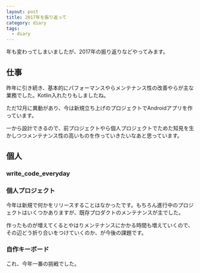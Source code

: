 ```yaml
---
layout: post
title: 2017年を振り返って
category: diary
tags:
  - diary
---
```


年も変わってしまいましたが、2017年の振り返りなどやってみます。

## 仕事

昨年に引き続き、基本的にパフォーマンスやらメンテナンス性の改善やらが主な業務でした。Kotlin入れたりもしましたね。

ただ12月に異動があり、今は新規立ち上げのプロジェクトでAndroidアプリを作っています。

一から設計できるので、前プロジェクトやら個人プロジェクトでためた知見を生かしつつメンテナンス性の高いものを作っていきたいなあと思っています。

## 個人

### write_code_everyday

### 個人プロジェクト

今年は新規で何かをリリースすることはなかったです。もちろん進行中のプロジェクトはいくつかありますが、既存プロダクトのメンテナンスが主でした。

作ったものが増えてくるとやはりメンテナンスにかかる時間も増えていくので、その辺どう折り合いをつけていくのか、が今後の課題です。

### 自作キーボード

これ、今年一番の挑戦でした。